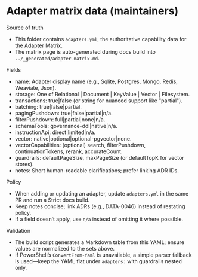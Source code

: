 # Adapter matrix data (maintainers)

Source of truth
- This folder contains `adapters.yml`, the authoritative capability data for the Adapter Matrix.
- The matrix page is auto-generated during docs build into `../_generated/adapter-matrix.md`.

Fields
- name: Adapter display name (e.g., Sqlite, Postgres, Mongo, Redis, Weaviate, Json).
- storage: One of Relational | Document | KeyValue | Vector | Filesystem.
- transactions: true|false (or string for nuanced support like "partial").
- batching: true|false|partial.
- pagingPushdown: true|false|partial|n/a.
- filterPushdown: full|partial|none|n/a.
- schemaTools: governance-ddl|native|n/a.
- instructionApi: direct|limited|n/a.
- vector: native|optional|optional-pgvector|none.
- vectorCapabilities: (optional) search, filterPushdown, continuationTokens, rerank, accurateCount.
- guardrails: defaultPageSize, maxPageSize (or defaultTopK for vector stores).
- notes: Short human-readable clarifications; prefer linking ADR IDs.

Policy
- When adding or updating an adapter, update `adapters.yml` in the same PR and run a Strict docs build.
- Keep notes concise; link ADRs (e.g., DATA-0046) instead of restating policy.
- If a field doesn’t apply, use `n/a` instead of omitting it where possible.

Validation
- The build script generates a Markdown table from this YAML; ensure values are normalized to the sets above.
- If PowerShell’s `ConvertFrom-Yaml` is unavailable, a simple parser fallback is used—keep the YAML flat under `adapters:` with guardrails nested only.
